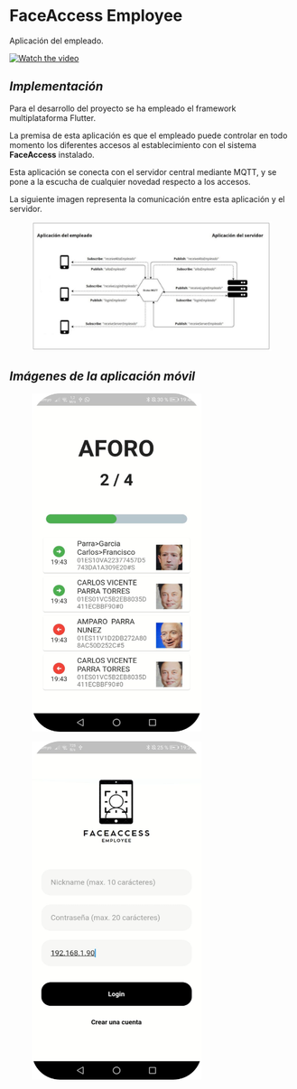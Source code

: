 # FaceAccess Employee

Aplicación del empleado.

[![Watch the video](https://img.youtube.com/vi/f7eQWmuP7Lg/0.jpg)](https://youtu.be/f7eQWmuP7Lg)

## *Implementación*

Para el desarrollo del proyecto se ha empleado el framework multiplataforma Flutter.

La premisa de esta aplicación es que el empleado puede controlar en todo momento los diferentes accesos al establecimiento con el sistema **FaceAccess** instalado.

Esta aplicación se conecta con el servidor central mediante MQTT, y se pone a la escucha de cualquier novedad respecto a los accesos.

La siguiente imagen representa la comunicación entre esta aplicación y el servidor.

<figure>
  <img
  src="./images/arch2.png"
  alt="Arquitectura.">
</figure>


## *Imágenes de la aplicación móvil*

<figure>
  <img
  src="./images/image1.png"
  width="300" height="600"
  alt="Inicio de la aplicación.">
</figure>

<figure>
  <img
  src="./images/image2.png"
  width="300" height="600"
  alt="Panel central.">
</figure>
